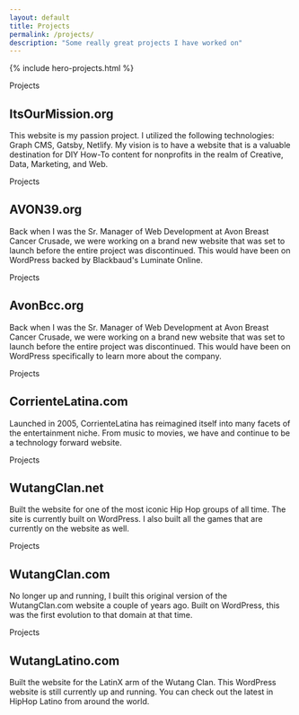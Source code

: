 ```yaml
---
layout: default
title: Projects
permalink: /projects/
description: "Some really great projects I have worked on"
---
```

{% include hero-projects.html %}
<div class="container">
	<div class="row">
        <!-- begin article -->
        <div class="article">
        <div class="container">
            <div class="article__wrapper">
                <div class="article__image" style="background-image: url(/images/blog/its-our-mission.jpg"></div>
                <div class="article__content">
                    <div class="article-tags">
                        <div class="article-tags__box">
                            <span href="/tag/Speaking" class="article__tag">Projects</span>
                        </div>
                    </div>
                    <h2 class="article__title">ItsOurMission.org</h2>
                    <p class="article__excerpt">This website is my passion project. I utilized the following technologies: Graph CMS, Gatsby, Netlify. My vision is to have a website that is a valuable destination for DIY How-To content for nonprofits in the realm of Creative, Data, Marketing, and Web.</p>
                </div>
            </div>
        </div>
        </div>
        <!-- end article -->
        <!-- begin article -->
        <div class="article">
        <div class="container">
            <div class="article__wrapper">
                <div class="article__image" style="background-image: url(/images/avon39.jpg);"></div>
                <div class="article__content">
                    <div class="article-tags">
                        <div class="article-tags__box">
                            <span href="/tag/Speaking" class="article__tag">Projects</span>
                        </div>
                    </div>
                    <h2 class="article__title">AVON39.org</h2>
                    <p class="article__excerpt">Back when I was the Sr. Manager of Web Development at Avon Breast Cancer Crusade, we were working on a brand new website that was set to launch before the entire project was discontinued. This would have been on WordPress backed by Blackbaud's Luminate Online.</p>
                </div>
            </div>
        </div>
        </div>
        <!-- end article -->
        <!-- begin article -->
        <div class="article">
        <div class="container">
            <div class="article__wrapper">
                <div class="article__image" style="background-image: url(/images/avonbcc.jpg);"></div>
                <div class="article__content">
                    <div class="article-tags">
                        <div class="article-tags__box">
                            <span href="/tag/Speaking" class="article__tag">Projects</span>
                        </div>
                    </div>
                    <h2 class="article__title">AvonBcc.org</h2>
                    <p class="article__excerpt">Back when I was the Sr. Manager of Web Development at Avon Breast Cancer Crusade, we were working on a brand new website that was set to launch before the entire project was discontinued. This would have been on WordPress specifically to learn more about the company.</p>
                </div>
            </div>
        </div>
        </div>
        <!-- end article -->
        <!-- begin article -->
        <div class="article">
        <div class="container">
            <div class="article__wrapper">
                <div class="article__image" style="background-image: url(/images/corrientelatina.jpg);"></div>
                <div class="article__content">
                    <div class="article-tags">
                        <div class="article-tags__box">
                            <span href="/tag/Speaking" class="article__tag">Projects</span>
                        </div>
                    </div>
                    <h2 class="article__title">CorrienteLatina.com</h2>
                    <p class="article__excerpt">Launched in 2005, CorrienteLatina has reimagined itself into many facets of the entertainment niche. From music to movies, we have and continue to be a technology forward website.</p>
                </div>
            </div>
        </div>
        </div>
        <!-- end article -->
        <!-- begin article -->
        <div class="article">
        <div class="container">
            <div class="article__wrapper">
                <div class="article__image" style="background-image: url(/images/wutangclan-net.png);"></div>
                <div class="article__content">
                    <div class="article-tags">
                        <div class="article-tags__box">
                            <span href="/tag/Speaking" class="article__tag">Projects</span>
                        </div>
                    </div>
                    <h2 class="article__title">WutangClan.net</h2>
                    <p class="article__excerpt">Built the website for one of the most iconic Hip Hop groups of all time. The site is currently built on WordPress. I also built all the games that are currently on the website as well.</p>
                </div>
            </div>
        </div>
        </div>
        <!-- end article -->
        <!-- begin article -->
        <div class="article">
        <div class="container">
            <div class="article__wrapper">
                <div class="article__image" style="background-image: url(/images/wutangclan.jpg);"></div>
                <div class="article__content">
                    <div class="article-tags">
                        <div class="article-tags__box">
                            <span href="/tag/Speaking" class="article__tag">Projects</span>
                        </div>
                    </div>
                    <h2 class="article__title">WutangClan.com</h2>
                    <p class="article__excerpt">No longer up and running, I built this original version of the WutangClan.com website a couple of years ago. Built on WordPress, this was the first evolution to that domain at that time.</p>
                </div>
            </div>
        </div>
        </div>
        <!-- end article -->
        <!-- begin article -->
        <div class="article">
        <div class="container">
            <div class="article__wrapper">
                <div class="article__image" style="background-image: url(/images/wutanglatino-com.png);"></div>
                <div class="article__content">
                    <div class="article-tags">
                        <div class="article-tags__box">
                            <span href="/tag/Speaking" class="article__tag">Projects</span>
                        </div>
                    </div>
                    <h2 class="article__title">WutangLatino.com</h2>
                    <p class="article__excerpt">Built the website for the LatinX arm of the Wutang Clan. This WordPress website is still currently up and running. You can check out the latest in HipHop Latino from around the world.</p>
                </div>
            </div>
        </div>
        </div>
        <!-- end article -->
    </div><!-- end Row -->
</div><!-- end Container -->